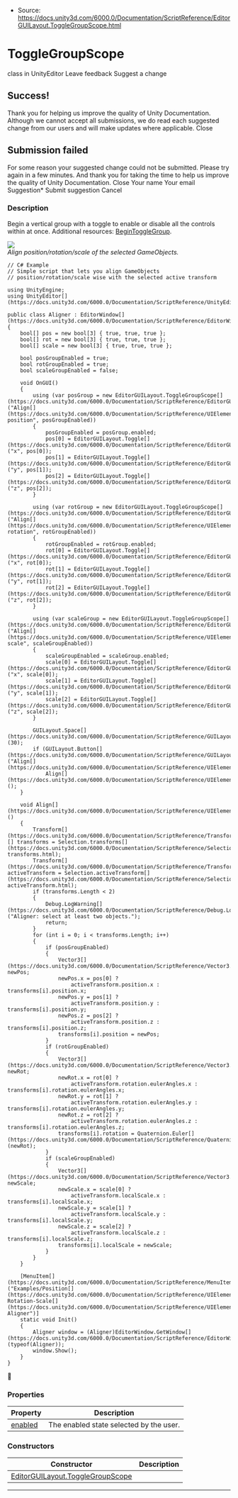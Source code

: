 * Source: https://docs.unity3d.com/6000.0/Documentation/ScriptReference/EditorGUILayout.ToggleGroupScope.html

# ToggleGroupScope
class in UnityEditor
Leave feedback
Suggest a change
## Success!
Thank you for helping us improve the quality of Unity Documentation. Although we cannot accept all submissions, we do read each suggested change from our users and will make updates where applicable.
Close
## Submission failed
For some reason your suggested change could not be submitted. Please <a>try again</a> in a few minutes. And thank you for taking the time to help us improve the quality of Unity Documentation.
Close
Your name Your email Suggestion* Submit suggestion
Cancel
### Description
Begin a vertical group with a toggle to enable or disable all the controls within at once.
Additional resources: [BeginToggleGroup](https://docs.unity3d.com/6000.0/Documentation/ScriptReference/EditorGUILayout.BeginToggleGroup.html).  
  
![](https://docs.unity3d.com/6000.0/Documentation/StaticFiles/ScriptRefImages/Aligner.png)  
_Align position/rotation/scale of the selected GameObjects._
```
// C# Example
// Simple script that lets you align GameObjects
// position/rotation/scale wise with the selected active transform  
  
using UnityEngine;
using UnityEditor[](https://docs.unity3d.com/6000.0/Documentation/ScriptReference/UnityEditor.html);  
  
public class Aligner : EditorWindow[](https://docs.unity3d.com/6000.0/Documentation/ScriptReference/EditorWindow.html)
{
    bool[] pos = new bool[3] { true, true, true };
    bool[] rot = new bool[3] { true, true, true };
    bool[] scale = new bool[3] { true, true, true };  
  
    bool posGroupEnabled = true;
    bool rotGroupEnabled = true;
    bool scaleGroupEnabled = false;  
  
    void OnGUI()
    {
        using (var posGroup = new EditorGUILayout.ToggleGroupScope[](https://docs.unity3d.com/6000.0/Documentation/ScriptReference/EditorGUILayout.ToggleGroupScope.html)("Align[](https://docs.unity3d.com/6000.0/Documentation/ScriptReference/UIElements.Align.html) position", posGroupEnabled))
        {
            posGroupEnabled = posGroup.enabled;
            pos[0] = EditorGUILayout.Toggle[](https://docs.unity3d.com/6000.0/Documentation/ScriptReference/EditorGUILayout.Toggle.html)("x", pos[0]);
            pos[1] = EditorGUILayout.Toggle[](https://docs.unity3d.com/6000.0/Documentation/ScriptReference/EditorGUILayout.Toggle.html)("y", pos[1]);
            pos[2] = EditorGUILayout.Toggle[](https://docs.unity3d.com/6000.0/Documentation/ScriptReference/EditorGUILayout.Toggle.html)("z", pos[2]);
        }  
  
        using (var rotGroup = new EditorGUILayout.ToggleGroupScope[](https://docs.unity3d.com/6000.0/Documentation/ScriptReference/EditorGUILayout.ToggleGroupScope.html)("Align[](https://docs.unity3d.com/6000.0/Documentation/ScriptReference/UIElements.Align.html) rotation", rotGroupEnabled))
        {
            rotGroupEnabled = rotGroup.enabled;
            rot[0] = EditorGUILayout.Toggle[](https://docs.unity3d.com/6000.0/Documentation/ScriptReference/EditorGUILayout.Toggle.html)("x", rot[0]);
            rot[1] = EditorGUILayout.Toggle[](https://docs.unity3d.com/6000.0/Documentation/ScriptReference/EditorGUILayout.Toggle.html)("y", rot[1]);
            rot[2] = EditorGUILayout.Toggle[](https://docs.unity3d.com/6000.0/Documentation/ScriptReference/EditorGUILayout.Toggle.html)("z", rot[2]);
        }  
  
        using (var scaleGroup = new EditorGUILayout.ToggleGroupScope[](https://docs.unity3d.com/6000.0/Documentation/ScriptReference/EditorGUILayout.ToggleGroupScope.html)("Align[](https://docs.unity3d.com/6000.0/Documentation/ScriptReference/UIElements.Align.html) scale", scaleGroupEnabled))
        {
            scaleGroupEnabled = scaleGroup.enabled;
            scale[0] = EditorGUILayout.Toggle[](https://docs.unity3d.com/6000.0/Documentation/ScriptReference/EditorGUILayout.Toggle.html)("x", scale[0]);
            scale[1] = EditorGUILayout.Toggle[](https://docs.unity3d.com/6000.0/Documentation/ScriptReference/EditorGUILayout.Toggle.html)("y", scale[1]);
            scale[2] = EditorGUILayout.Toggle[](https://docs.unity3d.com/6000.0/Documentation/ScriptReference/EditorGUILayout.Toggle.html)("z", scale[2]);
        }  
  
        GUILayout.Space[](https://docs.unity3d.com/6000.0/Documentation/ScriptReference/GUILayout.Space.html)(30);
        if (GUILayout.Button[](https://docs.unity3d.com/6000.0/Documentation/ScriptReference/GUILayout.Button.html)("Align[](https://docs.unity3d.com/6000.0/Documentation/ScriptReference/UIElements.Align.html)!"))
            Align[](https://docs.unity3d.com/6000.0/Documentation/ScriptReference/UIElements.Align.html)();
    }  
  
    void Align[](https://docs.unity3d.com/6000.0/Documentation/ScriptReference/UIElements.Align.html)()
    {
        Transform[](https://docs.unity3d.com/6000.0/Documentation/ScriptReference/Transform.html)[] transforms = Selection.transforms[](https://docs.unity3d.com/6000.0/Documentation/ScriptReference/Selection-transforms.html);
        Transform[](https://docs.unity3d.com/6000.0/Documentation/ScriptReference/Transform.html) activeTransform = Selection.activeTransform[](https://docs.unity3d.com/6000.0/Documentation/ScriptReference/Selection-activeTransform.html);
        if (transforms.Length < 2)
        {
            Debug.LogWarning[](https://docs.unity3d.com/6000.0/Documentation/ScriptReference/Debug.LogWarning.html)("Aligner: select at least two objects.");
            return;
        }
        for (int i = 0; i < transforms.Length; i++)
        {
            if (posGroupEnabled)
            {
                Vector3[](https://docs.unity3d.com/6000.0/Documentation/ScriptReference/Vector3.html) newPos;
                newPos.x = pos[0] ?
                    activeTransform.position.x : transforms[i].position.x;
                newPos.y = pos[1] ?
                    activeTransform.position.y : transforms[i].position.y;
                newPos.z = pos[2] ?
                    activeTransform.position.z : transforms[i].position.z;
                transforms[i].position = newPos;
            }
            if (rotGroupEnabled)
            {
                Vector3[](https://docs.unity3d.com/6000.0/Documentation/ScriptReference/Vector3.html) newRot;
                newRot.x = rot[0] ?
                    activeTransform.rotation.eulerAngles.x : transforms[i].rotation.eulerAngles.x;
                newRot.y = rot[1] ?
                    activeTransform.rotation.eulerAngles.y : transforms[i].rotation.eulerAngles.y;
                newRot.z = rot[2] ?
                    activeTransform.rotation.eulerAngles.z : transforms[i].rotation.eulerAngles.z;
                transforms[i].rotation = Quaternion.Euler[](https://docs.unity3d.com/6000.0/Documentation/ScriptReference/Quaternion.Euler.html)(newRot);
            }
            if (scaleGroupEnabled)
            {
                Vector3[](https://docs.unity3d.com/6000.0/Documentation/ScriptReference/Vector3.html) newScale;
                newScale.x = scale[0] ?
                    activeTransform.localScale.x : transforms[i].localScale.x;
                newScale.y = scale[1] ?
                    activeTransform.localScale.y : transforms[i].localScale.y;
                newScale.z = scale[2] ?
                    activeTransform.localScale.z : transforms[i].localScale.z;
                transforms[i].localScale = newScale;
            }
        }
    }  
  
    [MenuItem[](https://docs.unity3d.com/6000.0/Documentation/ScriptReference/MenuItem.html)("Examples/Position[](https://docs.unity3d.com/6000.0/Documentation/ScriptReference/UIElements.Position.html)-Rotation-Scale[](https://docs.unity3d.com/6000.0/Documentation/ScriptReference/UIElements.Scale.html) Aligner")]
    static void Init()
    {
        Aligner window = (Aligner)EditorWindow.GetWindow[](https://docs.unity3d.com/6000.0/Documentation/ScriptReference/EditorWindow.GetWindow.html)(typeof(Aligner));
        window.Show();
    }
}

```

### Properties
Property | Description  
---|---  
[enabled](https://docs.unity3d.com/6000.0/Documentation/ScriptReference/EditorGUILayout.ToggleGroupScope-enabled.html) | The enabled state selected by the user.  
### Constructors
Constructor | Description  
---|---  
[EditorGUILayout.ToggleGroupScope](https://docs.unity3d.com/6000.0/Documentation/ScriptReference/EditorGUILayout.ToggleGroupScope-ctor.html) |   
* * *
